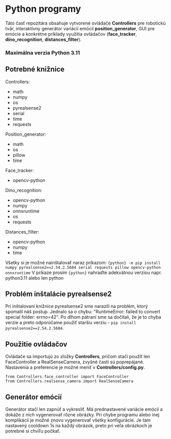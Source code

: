 # Python programy

Táto časť repozitára obsahuje vytvorené ovládače **Controllers** pre robotickú tvár, interaktívny generátor variácií emócií **position_generator**, GUI pre emócie a konkrétne príklady využitia ovládačov (**face_tracker**, **dino_recognition**, **distances_filter**).   

### Maximálna verzia Python 3.11

## Potrebné knižnice

Controllers:
- math
- numpy
- os
- pyrealsense2
- serial
- time
- requests

Position_generator:
- math
- os
- pillow
- time

Face_tracker:
- opencv-python

Dino_recognition:
- opencv-python
- numpy
- onnxruntime
- os
- requests

Distances_filter:
- opencv-python
- numpy
- time

Všetky si je možné nainštalovať naraz príkazom:
`{python} -m pip install numpy pyrealsense2==2.54.2.5684 serial requests pillow opencv-python onnxruntime`
V príkaze prosím `{python}` nahraďte adekvátnou verziou napr. python3.11 alebo len python

## Problém inštalácie pyrealsense2

Pri inštalovaní knižnice pyrealsense2 sme narazili na problém, ktorý spomalil náš postup. Jednalo sa o chybu: "RuntimeError: failed to convert special folder: errno=42". Po dlhom pátraní sme sa dočítali, že je to chyba verzie a preto odporúčame použiť staršiu verziu - `pip install pyrealsense2==2.54.2.5684`.


## Použitie ovládačov

Ovládače sa importujú zo zložky **Controllers**, pričom stačí použiť len FaceController a RealSenseCamera, zvyšné časti sú poprepájané. Nastavenia a preferencie je možné meniť v **Controllers/config.py**.
```
from Controllers.face_controller import FaceController 
from Controllers.realsense_camera import RealSenseCamera
```

## Generátor emócií

Generátor stačí len zapnúť a vykresliť. Má prednastavené variácie emócií a dokáže z nich vygenerovať rôzne obrázky. Pri chybe programu alebo inej komplikácií je možné znovu vygenerovať všetky konfigurácie. Je tam nastavený cooldown 1s na každý obrázok, preto pri veľa obrázkoch je potrebné si chvíľu počkať.
